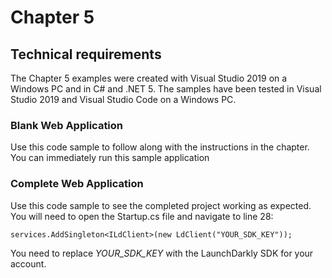 # Chapter 5

## Technical requirements

The Chapter 5 examples were created with Visual Studio 2019 on a Windows PC and in C# and .NET 5. The samples have been tested in Visual Studio 2019 and Visual Studio Code on a Windows PC.

### Blank Web Application

Use this code sample to follow along with the instructions in the chapter. You can immediately run this sample application


### Complete Web Application

Use this code sample to see the completed project working as expected. You will need to open the Startup.cs file and navigate to line 28: 

```
services.AddSingleton<ILdClient>(new LdClient("YOUR_SDK_KEY"));
```

You need to replace _YOUR_SDK_KEY_ with the LaunchDarkly SDK for your account.

